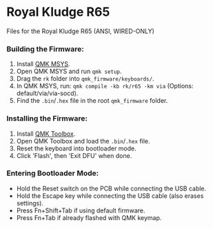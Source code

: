 # Royal Kludge R65
Files for the Royal Kludge R65 (ANSI, WIRED-ONLY)

### Building the Firmware:

1. Install [QMK MSYS](https://msys.qmk.fm).
2. Open QMK MSYS and run `qmk setup`.
3. Drag the `rk` folder into `qmk_firmware/keyboards/`.
4. In QMK MSYS, run: `qmk compile -kb rk/r65 -km via` (Options: default/via/via-socd).
5. Find the `.bin`/`.hex` file in the root `qmk_firmware` folder.

### Installing the Firmware:

1. Install [QMK Toolbox](https://github.com/qmk/qmk_toolbox/releases).
2. Open QMK Toolbox and load the `.bin`/`.hex` file.
3. Reset the keyboard into bootloader mode.
4. Click 'Flash', then 'Exit DFU' when done.

### Entering Bootloader Mode:

- Hold the Reset switch on the PCB while connecting the USB cable.
- Hold the Escape key while connecting the USB cable (also erases settings).
- Press Fn+Shift+Tab if using default firmware.
- Press Fn+Tab if already flashed with QMK keymap.
